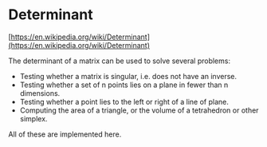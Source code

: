 # Determinant

[https://en.wikipedia.org/wiki/Determinant](https://en.wikipedia.org/wiki/Determinant)

The determinant of a matrix can be used to solve several problems:

- Testing whether a matrix is singular, i.e. does not have an inverse.
- Testing whether a set of n points lies on a plane in fewer than n dimensions.
- Testing whether a point lies to the left or right of a line of plane.
- Computing the area of a triangle, or the volume of a tetrahedron or other simplex.

All of these are implemented here.
